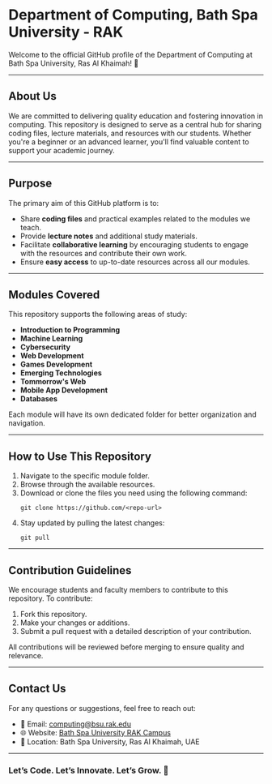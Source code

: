 # Department of Computing, Bath Spa University - RAK

Welcome to the official GitHub profile of the Department of Computing at Bath Spa University, Ras Al Khaimah! 🚀

---

## About Us
We are committed to delivering quality education and fostering innovation in computing. This repository is designed to serve as a central hub for sharing coding files, lecture materials, and resources with our students. Whether you're a beginner or an advanced learner, you'll find valuable content to support your academic journey.

---

## Purpose
The primary aim of this GitHub platform is to:

- Share **coding files** and practical examples related to the modules we teach.
- Provide **lecture notes** and additional study materials.
- Facilitate **collaborative learning** by encouraging students to engage with the resources and contribute their own work.
- Ensure **easy access** to up-to-date resources across all our modules.

---

## Modules Covered
This repository supports the following areas of study:

- **Introduction to Programming**
- **Machine Learning**
- **Cybersecurity**
- **Web Development**
- **Games Development**
- **Emerging Technologies**
- **Tommorrow's Web**
- **Mobile App Development**
- **Databases**

Each module will have its own dedicated folder for better organization and navigation.

---

## How to Use This Repository
1. Navigate to the specific module folder.
2. Browse through the available resources.
3. Download or clone the files you need using the following command:
   ```
   git clone https://github.com/<repo-url>
   ```
4. Stay updated by pulling the latest changes:
   ```
   git pull
   ```

---

## Contribution Guidelines
We encourage students and faculty members to contribute to this repository. To contribute:

1. Fork this repository.
2. Make your changes or additions.
3. Submit a pull request with a detailed description of your contribution.

All contributions will be reviewed before merging to ensure quality and relevance.

---

## Contact Us
For any questions or suggestions, feel free to reach out:

- 📧 Email: computing@bsu.rak.edu
- 🌐 Website: [Bath Spa University RAK Campus](https://www.bathspa.ac.uk)
- 🏢 Location: Bath Spa University, Ras Al Khaimah, UAE

---

### Let’s Code. Let’s Innovate. Let’s Grow. 🌟
